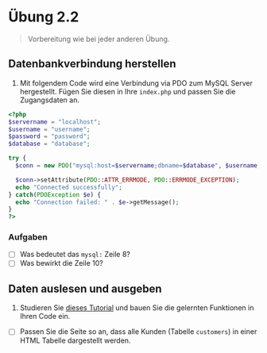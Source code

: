 # Übung 2.2 #

> Vorbereitung wie bei jeder anderen Übung.

## Datenbankverbindung herstellen ##

1. Mit folgendem Code wird eine Verbindung via PDO zum MySQL Server hergestellt. Fügen Sie diesen in Ihre `index.php` und passen Sie die Zugangsdaten an.

```php
<?php
$servername = "localhost";
$username = "username";
$password = "password";
$database = "database";

try {
  $conn = new PDO("mysql:host=$servername;dbname=$database", $username, $password);

  $conn->setAttribute(PDO::ATTR_ERRMODE, PDO::ERRMODE_EXCEPTION);
  echo "Connected successfully";
} catch(PDOException $e) {
  echo "Connection failed: " . $e->getMessage();
}
?>
```

### Aufgaben ###

- [ ] Was bedeutet das `mysql:` Zeile 8?
- [ ] Was bewirkt die Zeile 10?

## Daten auslesen und ausgeben ##

1. Studieren Sie [dieses Tutorial](https://www.php-einfach.de/mysql-tutorial/crashkurs-pdo/) und bauen Sie die gelernten Funktionen in Ihren Code ein.

- [ ] Passen Sie die Seite so an, dass alle Kunden (Tabelle `customers`) in einer HTML Tabelle dargestellt werden.
